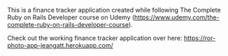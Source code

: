 This is a finance tracker application created while following The Complete Ruby on Rails Developer course on Udemy (https://www.udemy.com/the-complete-ruby-on-rails-developer-course).

Check out the working finance tracker application over here: https://ror-photo-app-jeangatt.herokuapp.com/
